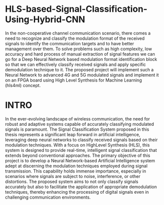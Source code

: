# HLS-based-Signal-Classification-Using-Hybrid-CNN

In the non-cooperative channel communication scenario, there
comes a need to recognize and classify the modulation format of the
received signals to identify the communication targets and to have
better management over them. To solve problems such as high
complexity, low accuracy and hard process of manual extraction of
signal features we can go for a Deep Neural Network based modulation
format identification block so that we can effectively classify received
signals and apply specific demodulation technique to it. The proposed
project will implement such a Neural Network to advanced 4G and 5G
modulated signals and implement it on an FPGA board using High
Level Synthesis for Machine Learning (hls4ml) concept. 

# INTRO

In the ever-evolving landscape of wireless communication, the need for
robust and adaptive systems capable of accurately classifying modulated signals is
paramount. The Signal Classification System proposed in this thesis represents a
significant leap forward in artificial intelligence, leveraging deep neural networks to
classify received signals based on their modulation techniques. With a focus on HighLevel Synthesis (HLS), this system is designed to provide real-time, intelligent signal
classification that extends beyond conventional approaches.
The primary objective of this project is to develop a Neural Network-based Artificial
Intelligence system adept at discerning the modulation techniques employed during
signal transmission. This capability holds immense importance, especially in
scenarios where signals are subject to noise, interference, or other distortions. The
proposed system aims to not only classify signals accurately but also to facilitate the
application of appropriate demodulation techniques, thereby enhancing the
processing of digital signals even in challenging communication environments.
